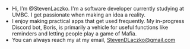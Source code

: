 - Hi, I’m @StevenLaczko. I'm a software developer currently studying at UMBC. I get passionate when making an idea a reality. 
- I enjoy making practical apps that get used frequently. My in-progress Discord bot, Boris, is primarily a vehicle for useful functions like reminders and letting people play a game of Mafia.
- You can always reach my at my email, StevenDLaczko@gmail.com
